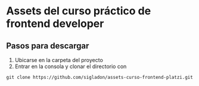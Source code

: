 # Assets del curso práctico de frontend developer
## Pasos para descargar
1. Ubicarse en la carpeta del proyecto
2. Entrar en la consola y clonar el directorio con
```
git clone https://github.com/sigladon/assets-curso-frontend-platzi.git
```
